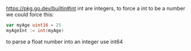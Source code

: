 https://pkg.go.dev/builtin#int
int are integers, 
to force a int to be a number we could force this:
```go
var myAge uint16 = 25
myAgeInt := int(myAge)
```
to parse a float number into an integer use int64